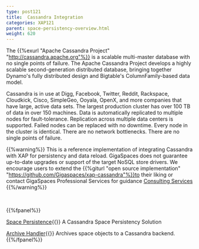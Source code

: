 ```yaml
---
type: post121
title:  Cassandra Integration
categories: XAP121
parent: space-persistency-overview.html
weight: 620
---
```





The {{%exurl "Apache Cassandra Project" "http://cassandra.apache.org"%}} is a scalable multi-master database with no single points of failure. The Apache Cassandra Project develops a highly scalable second-generation distributed database, bringing together Dynamo's fully distributed design and Bigtable's ColumnFamily-based data model.



Cassandra is in use at Digg, Facebook, Twitter, Reddit, Rackspace, Cloudkick, Cisco, SimpleGeo, Ooyala, OpenX, and more companies that have large, active data sets. The largest production cluster has over 100 TB of data in over 150 machines. Data is automatically replicated to multiple nodes for fault-tolerance. Replication across multiple data centers is supported. Failed nodes can be replaced with no downtime. Every node in the cluster is identical. There are no network bottlenecks. There are no single points of failure.

{{%warning%}}
This is a reference implementation of integrating Cassandra with XAP for persistency and data reload. 
GigaSpaces does not guarantee up-to-date upgrades or support of the target NoSQL store drivers. 
We encourage users to extend the {{%giturl "open source implementation" "https://github.com/Gigaspaces/xap-cassandra"%}}to their liking or contact GigaSpaces Professional Services for guidance [Consulting Services](mailto:ps@gigaspaces.com)
{{%/warning%}}


<br>

{{%fpanel%}}



[Space Persistence](./cassandra-space-persistency.html){{<wbr>}}
A Cassandra Space Persistency Solution

[Archive Handler](./cassandra-archive-operation-handler.html){{<wbr>}}
Archives space objects to a Cassandra backend.
{{%/fpanel%}}



